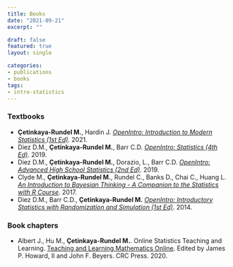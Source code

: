 ```yaml
---
title: Books
date: "2021-09-21"
excerpt: ""

draft: false
featured: true
layout: single

categories:
- publications
- books
tags:
- intro-statistics
---
```


### Textbooks

- **Çetinkaya-Rundel M.**, Hardin J. [*OpenIntro: Introduction to Modern
Statistics (1st Ed)*](http://openintro-ims.netlify.app/). 2021.
- Diez D.M., **Çetinkaya-Rundel M.**, Barr C.D. [*OpenIntro: Statistics
(4th Ed)*](https://www.openintro.org/book/os/). 2019.
- Diez D.M., **Çetinkaya-Rundel M.**, Dorazio, L., Barr C.D. [*OpenIntro:
Advanced High School Statistics (2nd Ed)*](https://www.openintro.org/book/ahss/). 2019.
- Clyde M., **Çetinkaya-Rundel M.**, Rundel C., Banks D., Chai C., Huang
L. [*An Introduction to Bayesian Thinking - A Companion to the
Statistics with R Course*](https://statswithr.github.io/book/). 2017.
- Diez D.M., Barr C.D., **Çetinkaya-Rundel M.** [*OpenIntro: Introductory
Statistics with Randomization and Simulation (1st Ed)*](https://www.openintro.org/book/isrs/). 2014.

### Book chapters

- Albert J., Hu M., **Çetinkaya-Rundel M.**. Online Statistics Teaching and Learning. [Teaching and Learning Mathematics Online](https://www.routledge.com/Teaching-and-Learning-Mathematics-Online/Howard-II-Beyers/p/book/9780815372332). Edited by James P. Howard, II and John F. Beyers. CRC Press. 2020.
